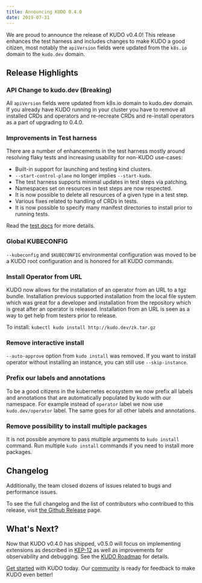 ```yaml
---
title: Announcing KUDO 0.4.0
date: 2019-07-31
---
```


We are proud to announce the release of KUDO v0.4.0! This release enhances the test harness and includes changes to make KUDO a good citizen, most notably the `apiVersion` fields were updated from the `k8s.io` domain to the `kudo.dev` domain.

## Release Highlights

### API Change to kudo.dev (Breaking)

All `apiVersion` fields were updated from k8s.io domain to kudo.dev domain. If you already have KUDO running in your cluster you have to remove all installed CRDs and operators and re-recreate CRDs and re-install operators as a part of upgrading to 0.4.0.

### Improvements in Test harness

There are a number of enhancements in the test harness mostly around resolving flaky tests and increasing usability for non-KUDO use-cases:

* Built-in support for launching and testing kind clusters.
* `--start-control-plane` no longer implies `--start-kudo`.
* The test harness supports minimal updates in test steps via patching.
* Namespaces set on resources in test steps are now respected.
* It is now possible to delete all resources of a given type in a test step.
* Various fixes related to handling of CRDs in tests.
* It is now possible to specify many manifest directories to install prior to running tests.

Read the [test docs](https://github.com/kudobuilder/kudo/blob/master/test/README.md) for more details.

### Global KUBECONFIG

`--kubeconfig` and `$KUBECONFIG` environmental configuration was moved to be a KUDO root configuration and is honored for all KUDO commands.

### Install Operator from URL

KUDO now allows for the installation of an operator from an URL to a tgz bundle. Installation previous supported installation from the local file system which was great for a developer and installation from the repository which is great after an operator is released. Installation from an URL is seen as a way to get help from testers prior to release.

To install:  `kubectl kudo install http://kudo.dev/zk.tar.gz`

### Remove interactive install

`--auto-approve` option from `kudo install` was removed. If you want to install operator without installing an instance, you can still use `--skip-instance`.

### Prefix our labels and annotations

To be a good citizens in the kubernetes ecosystem we now prefix all labels and annotations that are automatically populated by kudo with our namespace. For example instead of `operator` label we now use `kudo.dev/operator` label. The same goes for all other labels and annotations.

### Remove possibility to install multiple packages

It is not possible anymore to pass multiple arguments to `kudo install` command. Run multiple `kudo install` commands if you need to install more packages.

## Changelog

Additionally, the team closed dozens of issues related to bugs and performance issues.

To see the full changelog and the list of contributors who contribued to this release, visit [the Github Release](https://github.com/kudobuilder/kudo/releases/tag/v0.4.0) page.

## What's Next?

Now that KUDO v0.4.0 has shipped, v0.5.0 will focus on implementing extensions as described in [KEP-12](https://github.com/kudobuilder/kudo/blob/master/keps/0012-operator-extensions.md) as well as improvements for observability and debugging.
See the [KUDO Roadmap](https://github.com/orgs/kudobuilder/projects/2) for details.

[Get started](/docs/getting-started) with KUDO today. Our [community](/docs/community) is ready for feedback to make KUDO even better!
